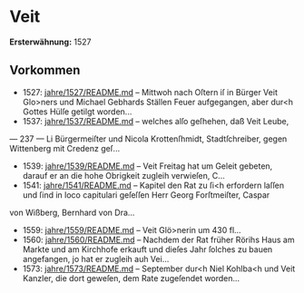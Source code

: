 # Veit

**Ersterwähnung:** 1527

## Vorkommen
- 1527: [jahre/1527/README.md](../jahre/1527/README.md) – Mittwoh nach Oſtern iſ in Bürger Veit Glo>ners
und Michael Gebhards Ställen Feuer aufgegangen, aber
dur<h Gottes Hülſe getilgt worden...
- 1537: [jahre/1537/README.md](../jahre/1537/README.md) – welches alſo geſhehen, daß Veit Leube,


— 237 — Li
Bürgermeiſter und Nicola Krottenſhmidt, Stadtſchreiber,
gegen Wittenberg mit Credenz geſ...
- 1539: [jahre/1539/README.md](../jahre/1539/README.md) – Veit Freitag hat um Geleit gebeten, darauf er an
die hohe Obrigkeit zugleih verwieſen, C...
- 1541: [jahre/1541/README.md](../jahre/1541/README.md) – Kapitel den Rat zu ſi<h erfordern laſſen und ſind in
loco capitulari geſeſſen Herr Georg Forſtmeiſter, Caspar

von Wißberg, Bernhard von Dra...
- 1559: [jahre/1559/README.md](../jahre/1559/README.md) – Veit
Glö>nerin um 430 fl...
- 1560: [jahre/1560/README.md](../jahre/1560/README.md) – Nachdem der Rat früher Rörihs Haus am Markte
und am Kirchhofe erkauft und dieſes Jahr ſolches zu
bauen angefangen, jo hat er zugleih auh Vei...
- 1573: [jahre/1573/README.md](../jahre/1573/README.md) – September dur<h Niel Kohlba<h und Veit
Kanzler, die dort geweſen, dem Rate zugeſendet worden...
